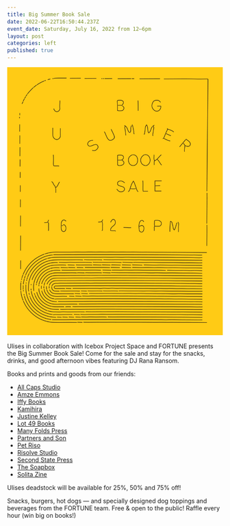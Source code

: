 ```yaml
---
title: Big Summer Book Sale
date: 2022-06-22T16:50:44.237Z
event_date: Saturday, July 16, 2022 from 12–6pm
layout: post
categories: left
published: true
---
```

![](/assets/img/ulises-sale_ig_01-06.jpg)

Ulises in collaboration with Icebox Project Space and FORTUNE presents the Big Summer Book Sale! Come for the sale and stay for the snacks, drinks, and good afternoon vibes featuring DJ Rana Ransom. 

Books and prints and goods from our friends:

* [All Caps Studio](https://www.allcapstudio.com/)
* [Amze Emmons](https://www.amzeemmons.com/new-page)
* [Iffy Books](https://iffybooks.net/)
* [Kamihira](https://www.instagram.com/kamihira.us/?hl=en)
* [Justine Kelley](https://www.justine-kelley.com/)
* [Lot 49 Books](https://lotfortynine.com/)
* [Many Folds Press](https://printingfortunes.info/)
* [Partners and Son](https://www.partnersandson.com/shop-1)
* [Pet Riso](https://www.instagram.com/pet_riso/?hl=en)
* [Risolve Studio](https://risolvestudio.com/)
* [Second State Press](https://www.secondstatepress.org/)
* [The Soapbox](https://www.phillysoapbox.org/)
* [Solita Zine](https://www.instagram.com/solitazine/?hl=en)

Ulises deadstock will be available for 25%, 50% and 75% off! 

Snacks, burgers, hot dogs — and specially designed dog toppings and beverages from the FORTUNE team. Free & open to the public! Raffle every hour (win big on books!)